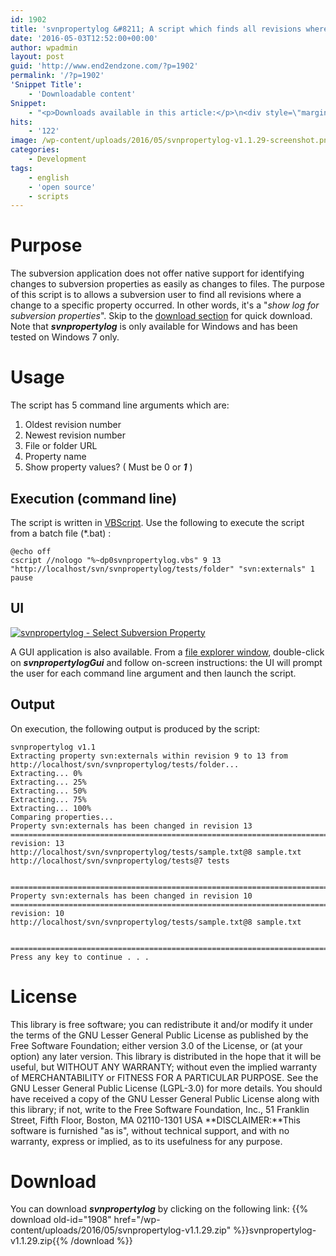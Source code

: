 ```yaml
---
id: 1902
title: 'svnpropertylog &#8211; A script which finds all revisions where a specific subversion property has changed'
date: '2016-05-03T12:52:00+00:00'
author: wpadmin
layout: post
guid: 'http://www.end2endzone.com/?p=1902'
permalink: '/?p=1902'
'Snippet Title':
    - 'Downloadable content'
Snippet:
    - "<p>Downloads available in this article:</p>\n<div style=\"margin-bottom: 18px\">\n<p class=\"nomarginbottom\">Script:</p>\n<ul class=\"fa-ul\">\n<li><a href=\"/download/1908/\"><i class=\"fa-li fa fa-download\" style=\"position: inherit;\"></i>svnpropertylog (latest version)</a></li>\n</ul>\n</div>\n"
hits:
    - '122'
image: /wp-content/uploads/2016/05/svnpropertylog-v1.1.29-screenshot.png
categories:
    - Development
tags:
    - english
    - 'open source'
    - scripts
---
```


# Purpose

The subversion application does not offer native support for identifying changes to subversion properties as easily as changes to files. The purpose of this script is to allows a subversion user to find all revisions where a change to a specific property occurred. In other words, it's a "*show log for subversion properties*". Skip to the [download section](#Download) for quick download. Note that ***svnpropertylog*** is only available for Windows and has been tested on Windows 7 only.

# Usage

The script has 5 command line arguments which are:

1. Oldest revision number
2. Newest revision number
3. File or folder URL
4. Property name
5. Show property values? ( Must be 0 or ***1*** )

## Execution (command line)

The script is written in [VBScript](http://en.wikipedia.org/wiki/VBScript). Use the following to execute the script from a batch file (\*.bat) :

```
@echo off
cscript //nologo "%~dp0svnpropertylog.vbs" 9 13 "http://localhost/svn/svnpropertylog/tests/folder" "svn:externals" 1
pause
```

## UI

[![svnpropertylog - Select Subversion Property](https://www.end2endzone.com/wp-content/uploads/2016/05/svnpropertylog-property-sample.png "svnpropertylog - Select Subversion Property")](https://www.end2endzone.com/wp-content/uploads/2016/05/svnpropertylog-property-sample.png)

A GUI application is also available. From a [file explorer window](http://upload.wikimedia.org/wikipedia/en/c/cb/Windows_Explorer_Windows_7.png?download), double-click on ***svnpropertylogGui*** and follow on-screen instructions: the UI will prompt the user for each command line argument and then launch the script.

## Output

On execution, the following output is produced by the script:

```
svnpropertylog v1.1
Extracting property svn:externals within revision 9 to 13 from http://localhost/svn/svnpropertylog/tests/folder...
Extracting... 0%
Extracting... 25%
Extracting... 50%
Extracting... 75%
Extracting... 100%
Comparing properties...
Property svn:externals has been changed in revision 13
===============================================================================
revision: 13
http://localhost/svn/svnpropertylog/tests/sample.txt@8 sample.txt
http://localhost/svn/svnpropertylog/tests@7 tests


===============================================================================
Property svn:externals has been changed in revision 10
===============================================================================
revision: 10
http://localhost/svn/svnpropertylog/tests/sample.txt@8 sample.txt


===============================================================================
Press any key to continue . . .
```

# License

This library is free software; you can redistribute it and/or modify it under the terms of the GNU Lesser General Public License as published by the Free Software Foundation; either version 3.0 of the License, or (at your option) any later version. This library is distributed in the hope that it will be useful, but WITHOUT ANY WARRANTY; without even the implied warranty of MERCHANTABILITY or FITNESS FOR A PARTICULAR PURPOSE. See the GNU Lesser General Public License (LGPL-3.0) for more details. You should have received a copy of the GNU Lesser General Public License along with this library; if not, write to the Free Software Foundation, Inc., 51 Franklin Street, Fifth Floor, Boston, MA 02110-1301 USA **DISCLAIMER:**This software is furnished "as is", without technical support, and with no warranty, express or implied, as to its usefulness for any purpose.

# Download

You can download ***svnpropertylog*** by clicking on the following link:
{{% download old-id="1908" href="/wp-content/uploads/2016/05/svnpropertylog-v1.1.29.zip" %}}svnpropertylog-v1.1.29.zip{{% /download %}}
